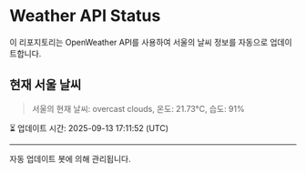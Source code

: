 
# Weather API Status

이 리포지토리는 OpenWeather API를 사용하여 서울의 날씨 정보를 자동으로 업데이트합니다.

## 현재 서울 날씨
> 서울의 현재 날씨: overcast clouds, 온도: 21.73°C, 습도: 91%

⏳ 업데이트 시간: 2025-09-13 17:11:52 (UTC)

---
자동 업데이트 봇에 의해 관리됩니다.
